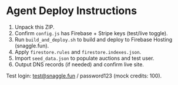 # Agent Deploy Instructions

1. Unpack this ZIP.
2. Confirm `config.js` has Firebase + Stripe keys (test/live toggle).
3. Run `build_and_deploy.sh` to build and deploy to Firebase Hosting (snaggle.fun).
4. Apply `firestore.rules` and `firestore.indexes.json`.
5. Import `seed_data.json` to populate auctions and test user.
6. Output DNS records (if needed) and confirm live site.

Test login: test@snaggle.fun / password123 (mock credits: 100).
